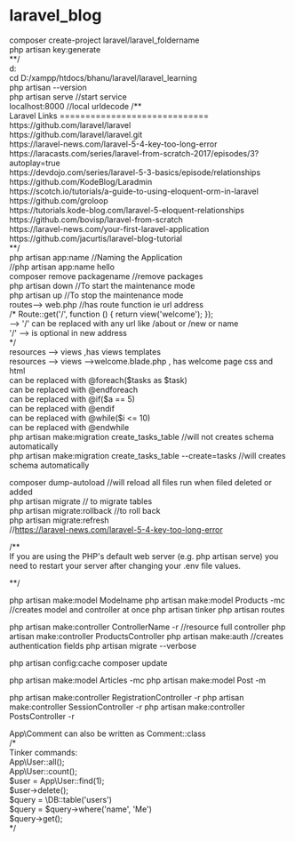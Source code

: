 # laravel_blog

<?php
/**
@One time configuration
 d:
cd D:/xampp/htdocs/bhanu/laravel
<br>
composer create-project laravel/laravel_foldername
<br>
php artisan key:generate 
<br>
**/

<br>
d: 
<br>
cd D:/xampp/htdocs/bhanu/laravel/laravel_learning
<br>
php artisan --version
<br>
php artisan serve //start service
<br>
localhost:8000 //local urldecode

/** 
<br>
Laravel Links
=============================
<br>
https://github.com/laravel/laravel
<br>
https://github.com/laravel/laravel.git
<br>
https://laravel-news.com/laravel-5-4-key-too-long-error
<br>
https://laracasts.com/series/laravel-from-scratch-2017/episodes/3?autoplay=true
<br>
https://devdojo.com/series/laravel-5-3-basics/episode/relationships
<br>
https://github.com/KodeBlog/Laradmin
<br>
https://scotch.io/tutorials/a-guide-to-using-eloquent-orm-in-laravel
<br>
https://github.com/groloop
<br>
https://tutorials.kode-blog.com/laravel-5-eloquent-relationships
<br>
https://github.com/bovisp/laravel-from-scratch
<br>
https://laravel-news.com/your-first-laravel-application 
<br>
https://github.com/jacurtis/laravel-blog-tutorial
<br>
**/
<br>

php artisan app:name <name-of-your-application> //Naming the Application
<br>
//php artisan app:name hello 
<br>
composer remove packagename //remove packages
<br>
php artisan down //To start the maintenance mode
<br>
php artisan up //To stop the maintenance mode
<br>
routes--> web.php //has route function ie url address
<br>
/* Route::get('/', function () {
    return view('welcome');
}); 
<br>
--> '/' can be replaced with any url like /about or /new or name
<br>
'/' --> is optional in new address
<br>
*/
<br>
resources --> views ,has views templates
<br>
resources --> views -->welcome.blade.php , has welcome page css and html
<br>
<?php foreach($tasks as $task):?> can be replaced with @foreach($tasks as $task)
<br>
<?php endforeach; ?> can be replaced with @endforeach
<br>
<?php if($a == 5):?> can be replaced with @if($a == 5)
<br>
<?php endif; ?> can be replaced with @endif
<br>
<?php while($i <= 10): ?> can be replaced with @while($i <= 10)
<br>
<?php endwhile; ?> can be replaced with @endwhile
<br>
php artisan make:migration create_tasks_table  //will not creates schema automatically
<br>
php artisan make:migration create_tasks_table --create=tasks //will creates schema automatically
<br>

composer dump-autoload //will reload all files run when filed deleted or added
<br>
php artisan migrate // to migrate tables
<br>
php artisan migrate:rollback //to roll back
<br>
php artisan migrate:refresh
<br>
//https://laravel-news.com/laravel-5-4-key-too-long-error

/**
<br>
 If you are using the PHP's default web server (e.g. php artisan serve) you need to restart your server after changing your .env file values. 
 
 **/

php artisan make:model Modelname 
php artisan make:model Products -mc //creates model and controller at once
php artisan tinker
php artisan routes

php artisan make:controller ControllerName -r //resource full controller
php artisan make:controller ProductsController
php artisan make:auth //creates authentication fields
php artisan migrate --verbose

php artisan config:cache
composer update

php artisan make:model Articles -mc
php artisan make:model Post -m

php artisan make:controller RegistrationController -r
php artisan make:controller SessionController -r
php artisan make:controller PostsController -r

 App\Comment can also be written as Comment::class
 <br>
/*
<br>
Tinker commands:
<br>
App\User::all();
<br>
App\User::count();
<br>
$user = App\User::find(1);
<br>
$user->delete();
<br>
$query = \DB::table('users')
<br>
$query = $query->where('name', 'Me')
<br>
$query->get(); 
<br>
*/